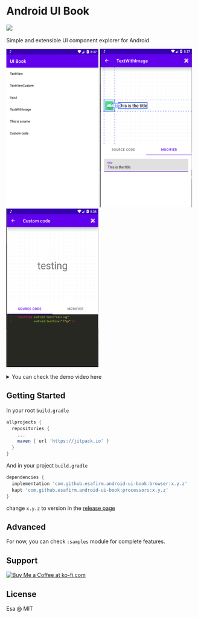 # Android UI Book

[![](https://jitpack.io/v/esafirm/android-ui-book.svg)](https://jitpack.io/#esafirm/android-ui-book)

Simple and extensible UI component explorer for Android

<p float="middle">
	<img src="https://raw.githubusercontent.com/esafirm/android-ui-book/main/.github/art/ss1.png" height="420" width="244"/>
	<img src="https://raw.githubusercontent.com/esafirm/android-ui-book/main/.github/art/ss2.png" height="420" width="244"/>
	<img src="https://raw.githubusercontent.com/esafirm/android-ui-book/main/.github/art/ss3.png" height="420" width="244"/>
</p>

<details>
	<summary>You can check the demo video here</summary>
	<a href="https://www.youtube.com/watch?v=aB2cBjLuYHA">
		<img src="https://img.youtube.com/vi/aB2cBjLuYHA/0.jpg" />
	</a>
</details>



## Getting Started

In your root `build.gradle`

```groovy
allprojects {
  repositories {
    ...
    maven { url 'https://jitpack.io' }
  }
}
```

And in your project `build.gradle`

```groovy
dependencies {
  implementation 'com.github.esafirm.android-ui-book:browser:x.y.z'
  kapt 'com.github.esafirm.android-ui-book:processors:x.y.z'	
}
```

change `x.y.z` to version in the [release page](https://github.com/esafirm/android-ui-book/releases)

## Advanced

For now, you can check `:samples` module for complete features.

## Support

<a href='https://ko-fi.com/M4M41RRE0' target='_blank'><img height='36' style='border:0px;height:36px;' src='https://cdn.ko-fi.com/cdn/kofi4.png?v=2' border='0' alt='Buy Me a Coffee at ko-fi.com' /></a>

## License

Esa @ MIT
